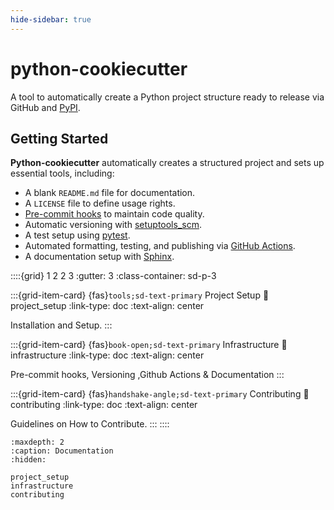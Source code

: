 ```yaml
---
hide-sidebar: true
---
```


# python-cookiecutter

A tool to automatically create a Python project structure ready to
release via GitHub and [PyPI](https://pypi.org/).

## Getting Started

**Python-cookiecutter** automatically creates a structured project and sets up essential
tools, including:

-   A blank `README.md` file for documentation.
-   A `LICENSE` file to define usage rights.
-   [Pre-commit hooks](https://pre-commit.com/) to maintain code
    quality.
-   Automatic versioning with
    [setuptools_scm](https://setuptools-scm.readthedocs.io/en/latest/).
-   A test setup using [pytest](https://docs.pytest.org/en/7.0.x/).
-   Automated formatting, testing, and publishing via [GitHub
    Actions](https://github.com/features/actions).
-   A documentation setup with
    [Sphinx](https://www.sphinx-doc.org/en/master/).


::::{grid} 1 2 2 3
:gutter: 3
:class-container: sd-p-3

:::{grid-item-card} {fas}`tools;sd-text-primary` Project Setup
:link: project_setup
:link-type: doc
:text-align: center

Installation and Setup.
:::

:::{grid-item-card} {fas}`book-open;sd-text-primary` Infrastructure
:link: infrastructure
:link-type: doc
:text-align: center

Pre-commit hooks, Versioning ,Github Actions & Documentation
:::

:::{grid-item-card} {fas}`handshake-angle;sd-text-primary` Contributing
:link: contributing
:link-type: doc
:text-align: center

Guidelines on How to Contribute.
:::
::::


```{toctree}
:maxdepth: 2
:caption: Documentation
:hidden:

project_setup
infrastructure
contributing
```
